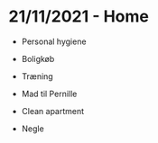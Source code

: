 # 21/11/2021 - Home
- Personal hygiene

- Boligkøb

* Træning 

- Mad til Pernille

 * Clean apartment 

* Negle

<!-- {BearID:7CE1D9C5-C14F-4D0F-B653-1DA92EB2BBAF-8144-00000451A8138612} -->
